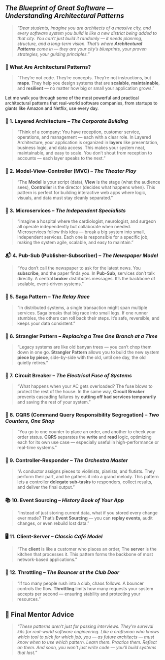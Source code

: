 ## *The Blueprint of Great Software — Understanding Architectural Patterns*

> *“Dear students, imagine you are architects of a massive city, and every software system you build is like a new district being added to that city. You can’t just build it randomly — it needs planning, structure, and a long-term vision. That’s where **Architectural Patterns** come in — they are your city’s blueprints, your proven strategies, your guiding principles.”*

### 🧱 What Are Architectural Patterns?

> “They’re not code. They’re concepts. They’re not instructions, but **maps**.
> They help you design systems that are **scalable**, **maintainable**, and **resilient** — no matter how big or small your application grows.”

Let me walk you through some of the most powerful and practical architectural patterns that real-world software companies, from startups to giants like Amazon and Netflix, use every day.

### 🏢 1. **Layered Architecture** – *The Corporate Building*

> “Think of a company: You have reception, customer service, operations, and management — each with a clear role.
> In Layered Architecture, your application is organized in **layers** like presentation, business logic, and data access. This makes your system neat, maintainable, and easy to scale. You don’t shout from reception to accounts — each layer speaks to the next.”

### 🧩 2. **Model-View-Controller (MVC)** – *The Theater Play*

> “The **Model** is your script (data),
> **View** is the stage (what the audience sees),
> **Controller** is the director (decides what happens when).
> This pattern is perfect for building interactive web apps where logic, visuals, and data must stay cleanly separated.”

### 🧬 3. **Microservices** – *The Independent Specialists*

> “Imagine a hospital where the cardiologist, neurologist, and surgeon all operate independently but collaborate when needed.
> Microservices follow this idea — break a big system into small, independent services. Each one is responsible for a specific job, making the system agile, scalable, and easy to maintain.”

### 📬 4. **Pub-Sub (Publisher-Subscriber)** – *The Newspaper Model*

> “You don’t call the newspaper to ask for the latest news. You **subscribe**, and the paper finds you.
> In **Pub-Sub**, services don’t talk directly. A central **broker** distributes messages. It’s the backbone of scalable, event-driven systems.”

### 🔁 5. **Saga Pattern** – *The Relay Race*

> “In distributed systems, a single transaction might span multiple services. Saga breaks that big race into small legs.
> If one runner stumbles, the others can roll back their steps. It’s safe, reversible, and keeps your data consistent.”

### 🌱 6. **Strangler Pattern** – *Replacing a Tree One Branch at a Time*

> “Legacy systems are like old banyan trees — you can’t chop them down in one go.
> **Strangler Pattern** allows you to build the new system **piece by piece**, side-by-side with the old, until one day, the old quietly retires.”

### 🔌 7. **Circuit Breaker** – *The Electrical Fuse of Systems*

> “What happens when your AC gets overloaded? The fuse blows to protect the rest of the house.
> In the same way, **Circuit Breaker** prevents cascading failures by **cutting off bad services temporarily** and saving the rest of your system.”

### 📖 8. **CQRS (Command Query Responsibility Segregation)** – *Two Counters, One Shop*

> “You go to one counter to place an order, and another to check your order status.
> **CQRS** separates the **write** and **read** logic, optimizing each for its own use case — especially useful in high-performance or real-time systems.”

### 🤖 9. **Controller-Responder** – *The Orchestra Master*

> “A conductor assigns pieces to violinists, pianists, and flutists. They perform their part, and he gathers it into a grand melody.
> This pattern lets a controller **delegate sub-tasks** to responders, collect results, and deliver the final output.”

### 📚 10. **Event Sourcing** – *History Book of Your App*

> “Instead of just storing current data, what if you stored every change ever made?
> That’s **Event Sourcing** — you can **replay events**, audit changes, or even rebuild lost data.”

### 🖥️ 11. **Client-Server** – *Classic Café Model*

> “The **client** is like a customer who places an order,
> The **server** is the kitchen that processes it.
> This pattern forms the backbone of most network-based applications.”

### 🧯 12. **Throttling** – *The Bouncer at the Club Door*

> “If too many people rush into a club, chaos follows. A bouncer controls the flow.
> **Throttling** limits how many requests your system accepts per second — ensuring stability and protecting your resources.”

## 🧭 Final Mentor Advice

> *“These patterns aren’t just for passing interviews. They’re survival kits for real-world software engineering.
> Like a craftsman who knows which tool to pick for which job, you — as future architects — must know when to use which pattern.
> Learn them. Practice them. Reflect on them. And soon, you won’t just write code — you’ll build systems that last.”*
